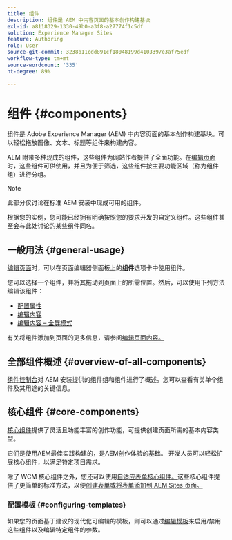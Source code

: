 ```yaml
---
title: 组件
description: 组件是 AEM 中内容页面的基本创作构建基块
exl-id: a8118329-1330-49b0-a3f8-a27774f1c5df
solution: Experience Manager Sites
feature: Authoring
role: User
source-git-commit: 3238b11cdd891cf18048199d4103397e3af75edf
workflow-type: tm+mt
source-wordcount: '335'
ht-degree: 89%

---
```


# 组件 {#components}

组件是 Adobe Experience Manager (AEM) 中内容页面的基本创作构建基块。可以轻松拖放图像、文本、标题等组件来构建内容。

AEM 附带多种现成的组件，这些组件为网站作者提供了全面功能。在[编辑页面](/help/sites-cloud/authoring/page-editor/edit-content.md)时，这些组件可供使用，并且为便于筛选，这些组件按主要功能区域（称为组件组）进行分组。

>[!NOTE]
>
>此部分仅讨论在标准 AEM 安装中现成可用的组件。
>
>根据您的实例，您可能已经拥有明确按照您的要求开发的自定义组件。这些组件甚至会与此处讨论的某些组件同名。

## 一般用法 {#general-usage}

[编辑页面](/help/sites-cloud/authoring/page-editor/edit-content.md)时，可以在页面编辑器侧面板上的&#x200B;**组件**&#x200B;选项卡中使用组件。

您可以选择一个组件，并将其拖动到页面上的所需位置。然后，可以使用下列方法编辑该组件：

* [配置属性](/help/sites-cloud/authoring/sites-console/edit-page-properties.md)
* [编辑内容](/help/sites-cloud/authoring/page-editor/edit-content.md)
* [编辑内容 – 全屏模式](/help/sites-cloud/authoring/page-editor/edit-content.md#edit-content-full-screen-mode)

有关将组件添加到页面的更多信息，请参阅[编辑页面内容。](/help/sites-cloud/authoring/page-editor/edit-content.md)

## 全部组件概述 {#overview-of-all-components}

[组件控制台](/help/sites-cloud/authoring/components-console.md)对 AEM 安装提供的组件组和组件进行了概述。您可以查看有关单个组件及其用途的关键信息。

## 核心组件 {#core-components}

[核心组件](https://experienceleague.adobe.com/docs/experience-manager-core-components/using/introduction.html?lang=zh-Hans)提供了灵活且功能丰富的创作功能，可提供创建页面所需的基本内容类型。

它们是使用AEM最佳实践构建的，是AEM创作体验的基础。 开发人员可以轻松扩展核心组件，以满足特定项目需求。

除了 WCM 核心组件之外，您还可以使用[自适应表单核心组件。](https://experienceleague.adobe.com/docs/experience-manager-core-components/using/adaptive-forms/introduction.html?lang=zh-Hans#features)这些核心组件提供了更简单的标准方法，以便[创建表单或将表单添加到 AEM Sites 页面。](/help/forms/create-or-add-an-adaptive-form-to-aem-sites-page.md)

### 配置模板 {#configuring-templates}

如果您的页面基于建议的现代化可编辑的模板，则可以通过[编辑模板](/help/sites-cloud/authoring/page-editor/templates.md)来启用/禁用这些组件以及编辑特定组件的参数。
